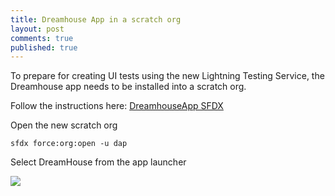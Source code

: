 ```yaml
---
title: Dreamhouse App in a scratch org
layout: post
comments: true
published: true
---
```


To prepare for creating UI tests using the new Lightning Testing Service, the Dreamhouse app needs to be installed into a scratch org.

Follow the instructions here: [DreamhouseApp SFDX](https://github.com/dreamhouseapp/dreamhouse-sfdx)


Open the new scratch org
``` 
sfdx force:org:open -u dap
```

Select DreamHouse from the app launcher

<img src="{{ site.url }}/assets/gifs/dreamhouse-app-via-sfdx.gif" />






